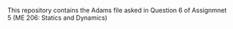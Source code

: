 This repository contains the Adams file asked in Question 6 of Assignmnet 5 (ME 206: Statics and Dynamics)
